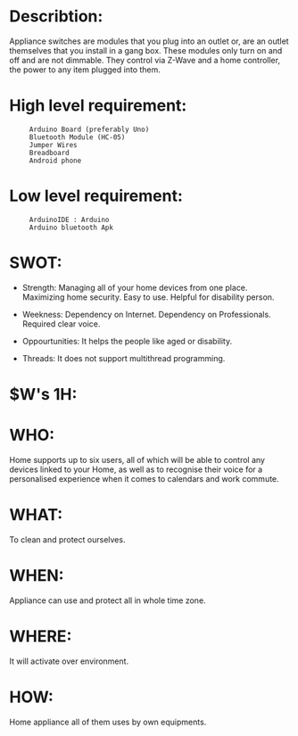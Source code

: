 # Describtion:
Appliance switches are modules that you plug into an outlet or, are an outlet themselves that you install in a gang box. These modules only turn on and off and are not dimmable. They control via Z-Wave and a home controller, the power to any item plugged into them.

# High level requirement:
         Arduino Board (preferably Uno)
         Bluetooth Module (HC-05)
         Jumper Wires
         Breadboard
         Android phone 
 
# Low level requirement:
         ArduinoIDE : Arduino
         Arduino bluetooth Apk

# SWOT:
* Strength:
         Managing all of your home devices from one place.
         Maximizing home security. 
         Easy to use.
         Helpful for disability person.
* Weekness:
        Dependency on Internet.
        Dependency on Professionals.
        Required clear voice.
        
* Oppourtunities:
        It helps the people like aged or disability.
* Threads:
        It does not support multithread programming.

# $W's 1H:

# WHO:
Home supports up to six users, all of which will be able to control any devices linked to your Home, as well as  to recognise their voice for a personalised experience when it comes to calendars and work commute.
# WHAT:
To clean and protect ourselves.

# WHEN: 
Appliance can use and protect all in whole time zone.

# WHERE:
It will activate  over environment.

# HOW:
 Home appliance all of them uses by own equipments.


  
